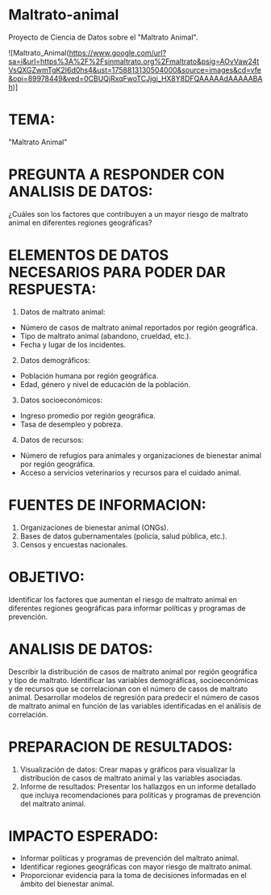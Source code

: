 # Maltrato-animal
Proyecto de Ciencia de Datos sobre el "Maltrato Animal".

![Maltrato_Animal(https://www.google.com/url?sa=i&url=https%3A%2F%2Fsinmaltrato.org%2Fmaltrato&psig=AOvVaw24tVsQXGZwmTgK2I6d0hs4&ust=1758813130504000&source=images&cd=vfe&opi=89978449&ved=0CBUQjRxqFwoTCJjgj_HX8Y8DFQAAAAAdAAAAABAh)]


# TEMA:

"Maltrato Animal"


# PREGUNTA A RESPONDER CON ANALISIS DE DATOS: 

¿Cuáles son los factores que contribuyen a un mayor riesgo de maltrato animal en diferentes regiones geográficas?


# ELEMENTOS DE DATOS NECESARIOS PARA PODER DAR RESPUESTA:

1. Datos de maltrato animal:
- Número de casos de maltrato animal reportados por región geográfica.
- Tipo de maltrato animal (abandono, crueldad, etc.).
- Fecha y lugar de los incidentes.
2. Datos demográficos:
- Población humana por región geográfica.
- Edad, género y nivel de educación de la población.
3. Datos socioeconómicos:
- Ingreso promedio por región geográfica.
- Tasa de desempleo y pobreza.
4. Datos de recursos:
- Número de refugios para animales y organizaciones de bienestar animal por región geográfica.
- Acceso a servicios veterinarios y recursos para el cuidado animal.

# FUENTES DE INFORMACION:
1. Organizaciones de bienestar animal (ONGs).
2. Bases de datos gubernamentales (policía, salud pública, etc.).
3. Censos y encuestas nacionales.

# OBJETIVO:

Identificar los factores que aumentan el riesgo de maltrato animal en diferentes regiones geográficas para informar políticas y programas de prevención.


# ANALISIS DE DATOS:

Describir la distribución de casos de maltrato animal por región geográfica y tipo de maltrato.
Identificar las variables demográficas, socioeconómicas y de recursos que se correlacionan con el número de casos de maltrato animal.
Desarrollar modelos de regresión para predecir el número de casos de maltrato animal en función de las variables identificadas en el análisis de correlación.

# PREPARACION DE RESULTADOS:

1. Visualización de datos: Crear mapas y gráficos para visualizar la distribución de casos de maltrato animal y las variables asociadas.
2. Informe de resultados: Presentar los hallazgos en un informe detallado que incluya recomendaciones para políticas y programas de prevención del maltrato animal.

# IMPACTO ESPERADO:

- Informar políticas y programas de prevención del maltrato animal.
- Identificar regiones geográficas con mayor riesgo de maltrato animal.
- Proporcionar evidencia para la toma de decisiones informadas en el ámbito del bienestar animal.
